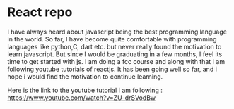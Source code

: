 # React repo

I have always heard about javascript being the best programming language in the world. So far, I have become quite comfortable with programming languages like python,C, dart etc. but never really found the motivation to learn javascript. But since I would be graduating in a few months, I feel its time to get started with js. I am doing a fcc course and along with that I am following youtube tutorials of reactjs. It has been going well so far, and i hope i would find the motivation to continue learning.

Here is the link to the youtube tutorial I am following : https://www.youtube.com/watch?v=ZU-drSVodBw
